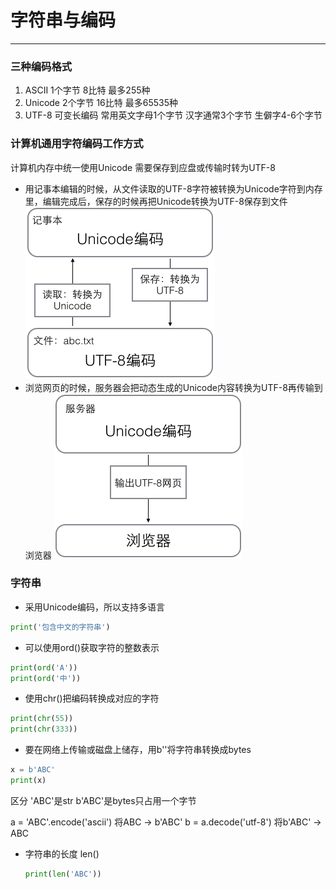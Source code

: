 # 字符串与编码

---

### 三种编码格式
1. ASCII
   1个字节 8比特 最多255种
2. Unicode
   2个字节 16比特 最多65535种
3. UTF-8
   可变长编码 常用英文字母1个字节 汉字通常3个字节 生僻字4-6个字节

### 计算机通用字符编码工作方式
计算机内存中统一使用Unicode 需要保存到应盘或传输时转为UTF-8
- 用记事本编辑的时候，从文件读取的UTF-8字符被转换为Unicode字符到内存里，编辑完成后，保存的时候再把Unicode转换为UTF-8保存到文件
![Alt text](002_image1.png)
- 浏览网页的时候，服务器会把动态生成的Unicode内容转换为UTF-8再传输到浏览器
![Alt text](002_image2.png)

### 字符串
- 采用Unicode编码，所以支持多语言
```py
print('包含中文的字符串')
```
- 可以使用ord()获取字符的整数表示
```py
print(ord('A'))
print(ord('中'))
```
- 使用chr()把编码转换成对应的字符
```py
print(chr(55))
print(chr(333))
```
- 要在网络上传输或磁盘上储存，用b''将字符串转换成bytes
```py
x = b'ABC'
print(x)
```
区分
'ABC'是str
b'ABC'是bytes只占用一个字节

a = 'ABC'.encode('ascii')
将ABC -> b'ABC'
b = a.decode('utf-8')
将b'ABC' -> ABC

- 字符串的长度
  len()
  ```py
  print(len('ABC'))
  ```